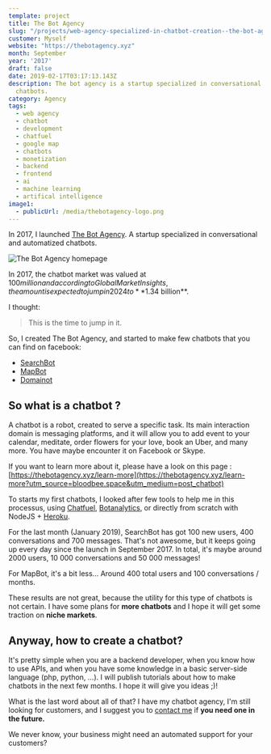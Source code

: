 ```yaml
---
template: project
title: The Bot Agency
slug: "/projects/web-agency-specialized-in-chatbot-creation--the-bot-agency"
customer: Myself
website: "https://thebotagency.xyz"
month: September
year: '2017'
draft: false
date: 2019-02-17T03:17:13.143Z
description: The bot agency is a startup specialized in conversational and automatized
  chatbots.
category: Agency
tags:
  - web agency
  - chatbot
  - development
  - chatfuel
  - google map
  - chatbots
  - monetization
  - backend
  - frontend
  - ai
  - machine learning
  - artifical intelligence
image1: 
  - publicUrl: /media/thebotagency-logo.png
---
```

In 2017, I launched [The Bot Agency](https://thebotagency.xyz). A startup specialized in conversational and automatized chatbots.

![The Bot Agency homepage](/media/capture-d’écran-9-.png)

In 2017, the chatbot market was valued at $100 million and according to Global Market Insights, the amount is expected to jump in 2024 to **$1.34 billion**.

I thought:
<blockquote>This is the time to jump in it.</blockquote>

So, I created The Bot Agency, and started to make few chatbots that you can find on facebook:

* [SearchBot](https://www.facebook.com/SearchBotTBA/)
* [MapBot](https://www.facebook.com/MapbotTBA/)
* [Domainot](https://www.facebook.com/domainotTBA/)

## So what is a chatbot ?

A chatbot is a robot, created to serve a specific task. Its main interaction domain is messaging platforms, and it will allow you to add event to your calendar, meditate, order flowers for your love, book an Uber, and many more. You have maybe encounter it on Facebook or Skype.

If you want to learn more about it, please have a look on this page : [https://thebotagency.xyz/learn-more](https://thebotagency.xyz/learn-more?utm_source=bloodbee.space&utm_medium=post_chatbot)

To starts my first chatbots, I looked after few tools to help me in this processus, using [Chatfuel](https://chatfuel.com), [Botanalytics](https://botanalytics.co), or directly from scratch with NodeJS + [Heroku](https://heroku.com).

For the last month (January 2019), SearchBot has got 100 new users, 400 conversations and 700 messages. That's not awesome, but it keeps going up every day since the launch in September 2017. In total, it's maybe around 2000 users, 10 000 conversations and 50 000 messages!

For MapBot, it's a bit less... Around 400 total users and 100 conversations / months.

These results are not great, because the utility for this type of chatbots is not certain. I have some plans for **more chatbots** and I hope it will get some traction on **niche markets**.

## Anyway, how to create a chatbot?

It's pretty simple when you are a backend developer, when you know how to use APIs, and when you have some knowledge in a basic server-side language (php, python, ...). I will publish tutorials about how to make chatbots in the next few months. I hope it will give you ideas ;)!

What is the last word about all of that? I have my chatbot agency, I'm still looking for customers, and I suggest you to [contact me](/contact) if **you need one in the future.**

We never know, your business might need an automated support for your customers?

